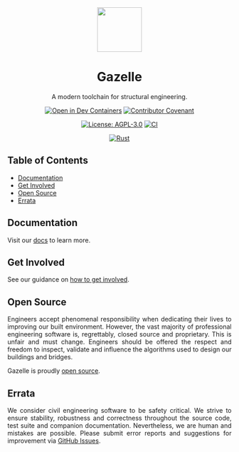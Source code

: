 <div align="center">
  <img src="./.github/assets/gazelle.png" width="100px" height="100px" />
  <h1>Gazelle</h1>
  <p>A modern toolchain for structural engineering.</p>

  [![Open in Dev Containers](https://img.shields.io/static/v1?label=Dev%20Containers&message=Open&color=blue&logo=visualstudiocode)](https://vscode.dev/redirect?url=vscode://ms-vscode-remote.remote-containers/cloneInVolume?url=https://github.com/jamesbayley/gazelle)
  [![Contributor Covenant](https://img.shields.io/badge/Contributor%20Covenant-2.0-4baaaa.svg)](https://github.com/jamesbayley/gazelle/blob/main/.github/CODE_OF_CONDUCT.md)
  
  [![License: AGPL-3.0](https://img.shields.io/badge/License-AGPL--3.0-00add8)](https://choosealicense.com/licenses/agpl-3.0/)
  [![CI](https://github.com/jamesbayley/gazelle/actions/workflows/ci.yml/badge.svg)](https://github.com/jamesbayley/gazelle/actions/workflows/ci.yml)
  
  [![Rust](https://img.shields.io/badge/Rust-1.83.0-ce412b?logo=rust)](https://www.rust-lang.org)
</div>

## Table of Contents

- [Documentation](#documentation)
- [Get Involved](#get-involved)
- [Open Source](#open-source)
- [Errata](#errata)

## Documentation

Visit our [docs](./DOCS.md) to learn more.

## Get Involved

See our guidance on [how to get involved](./CONTRIBUTING.md).

## Open Source

<p align="justify">
  Engineers accept phenomenal responsibility when dedicating their lives to improving our built environment. However, the vast majority of professional engineering software is, regrettably, closed source and proprietary. This is unfair and must change. Engineers should be offered the respect and freedom to inspect, validate and influence the algorithms used to design our buildings and bridges. 
</p>

<p align="justify">
  Gazelle is proudly <a href="./LICENSE" target="_blank">open source</a>.
</p>

## Errata

<p align="justify">
  We consider civil engineering software to be safety critical. We strive to ensure stability, robustness and correctness throughout the source code, test suite and companion documentation. Nevertheless, we are human and mistakes are possible. Please submit error reports and suggestions for improvement via <a href="https://github.com/jamesbayley/gazelle/issues" target="_blank">GitHub Issues</a>.
</p>
